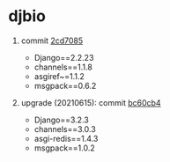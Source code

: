 # djbio
1. commit [2cd7085](https://github.com/cywhale/djbio/commit/2cd70854a8265188d60d10d2811601c1eebdac4e)
    - Django==2.2.23
    - channels==1.1.8
    - asgiref~=1.1.2
    - msgpack==0.6.2

2. upgrade (20210615): commit [bc60cb4](https://github.com/cywhale/djbio/commit/bc60cb4d5f58d37f1727c6e1f67cf133c4c2397a)
    - Django==3.2.3
    - channels==3.0.3
    - asgi-redis==1.4.3
    - msgpack==1.0.2
